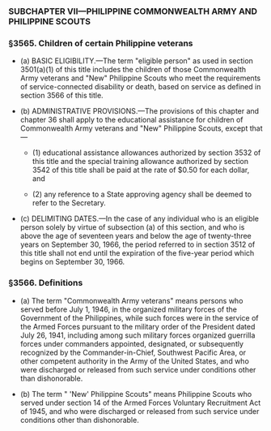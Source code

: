 ### SUBCHAPTER VII—PHILIPPINE COMMONWEALTH ARMY AND PHILIPPINE SCOUTS

### §3565. Children of certain Philippine veterans
* (a) BASIC ELIGIBILITY.—The term "eligible person" as used in section 3501(a)(1) of this title includes the children of those Commonwealth Army veterans and "New" Philippine Scouts who meet the requirements of service-connected disability or death, based on service as defined in section 3566 of this title.

* (b) ADMINISTRATIVE PROVISIONS.—The provisions of this chapter and chapter 36 shall apply to the educational assistance for children of Commonwealth Army veterans and "New" Philippine Scouts, except that—

  * (1) educational assistance allowances authorized by section 3532 of this title and the special training allowance authorized by section 3542 of this title shall be paid at the rate of $0.50 for each dollar, and

  * (2) any reference to a State approving agency shall be deemed to refer to the Secretary.


* (c) DELIMITING DATES.—In the case of any individual who is an eligible person solely by virtue of subsection (a) of this section, and who is above the age of seventeen years and below the age of twenty-three years on September 30, 1966, the period referred to in section 3512 of this title shall not end until the expiration of the five-year period which begins on September 30, 1966.

### §3566. Definitions
* (a) The term "Commonwealth Army veterans" means persons who served before July 1, 1946, in the organized military forces of the Government of the Philippines, while such forces were in the service of the Armed Forces pursuant to the military order of the President dated July 26, 1941, including among such military forces organized guerrilla forces under commanders appointed, designated, or subsequently recognized by the Commander-in-Chief, Southwest Pacific Area, or other competent authority in the Army of the United States, and who were discharged or released from such service under conditions other than dishonorable.

* (b) The term "&nbsp;'New' Philippine Scouts" means Philippine Scouts who served under section 14 of the Armed Forces Voluntary Recruitment Act of 1945, and who were discharged or released from such service under conditions other than dishonorable.